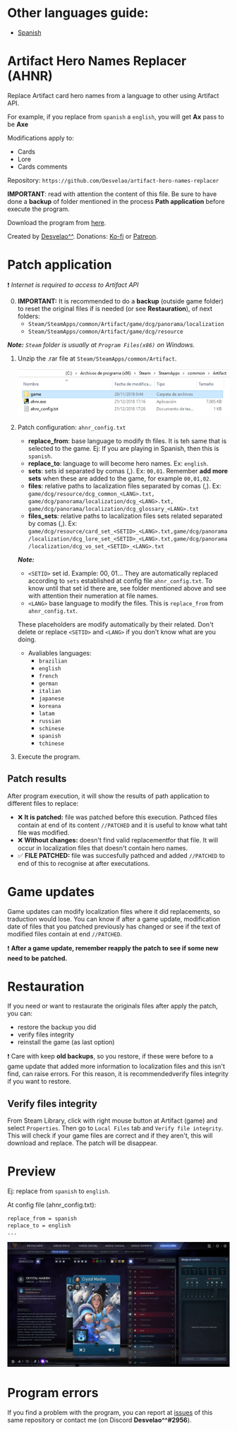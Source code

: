 # Other languages guide:
- [Spanish](guides/spanish/README.md)

# Artifact Hero Names Replacer (AHNR)
Replace Artifact card hero names from a language to other using Artifact API.

For example, if you replace from `spanish` a `english`, you will get **Ax** pass to be **Axe**

Modifications apply to:
-  Cards
-  Lore
-  Cards comments

Repository: `https://github.com/Desvelao/artifact-hero-names-replacer`

__**IMPORTANT**__: read with attention the content of this file. Be sure to have done a **backup** of folder mentioned in the process **Path application** before execute the program.

Download the program from [here](https://github.com/Desvelao/artifact-hero-names-replacer/releases).

Created by [Desvelao^^](https://desvelao.github.io/profile/).
Donations: [Ko-fi](https://www.ko-fi.com/desvelao) or [Patreon](https://www.patreon.com/desvelao).


# Patch application

❗ *Internet is required to access to Artifact API*

0. __**IMPORTANT:**__ It is recommended to do a **backup** (outside game folder) to reset the original files if is needed (or see **Restauration**), of next folders:
    - `Steam/SteamApps/common/Artifact/game/dcg/panorama/localization`
    - `Steam/SteamApps/common/Artifact/game/dcg/resource`

***Note:*** *`Steam` folder is usually at `Program Files(x86)` on Windows.*

1. Unzip the .rar file at `Steam/SteamApps/common/Artifact`.

    ![Instalation](img/instalation.jpg)

2. Patch configuration: `ahnr_config.txt`
    - **replace_from**: base language to modify th files. It is teh same that is selected to the game. Ej: If you are playing in Spanish, then this is `spanish`.
    - **replace_to**: language to will become hero names. Ex: `english`.
    - **sets**: sets id separated by comas (,). Ex: `00,01`. Remember **add more sets** when these are added to the game, for example `00,01,02`.
    - **files**: relative paths to lacalization files separated by comas (,). Ex: `
        game/dcg/resource/dcg_common_<LANG>.txt,
        game/dcg/panorama/localization/dcg_<LANG>.txt,
        game/dcg/panorama/localization/dcg_glossary_<LANG>.txt
    `
    - **files_sets**: relative paths to lacalization files sets related separated by comas (,). Ex: `game/dcg/resource/card_set_<SETID>_<LANG>.txt,game/dcg/panorama/localization/dcg_lore_set_<SETID>_<LANG>.txt,game/dcg/panorama/localization/dcg_vo_set_<SETID>_<LANG>.txt`

    ***Note:***
    - `<SETID>` set id. Example: 00, 01... They are automatically replaced according to `sets` established at config file `ahnr_config.txt`. To know until that set id there are, see folder mentioned above and see with attention their numeration at file names.
    - `<LANG>` base language to modify the files. This is `replace_from` from `ahnr_config.txt`.

    These placeholders are modify automatically by their related. Don't delete or replace `<SETID>` and `<LANG>` if you don't know what are you doing.

    - Avaliables languages:
        - `brazilian`
        - `english`
        - `french`
        - `german`
        - `italian`
        - `japanese`
        - `koreana`
        - `latam`
        - `russian`
        - `schinese`
        - `spanish`
        - `tchinese`

3. Execute the program.

## Patch results
After program execution, it will show the results of path application to different files to replace:

- ❌ **It is patched:** file was patched before this execution. Pathced files contain at end of its content `//PATCHED` and it is useful to know what taht file was modified.
- ❌ **Without changes:** doesn't find valid replacementfor that file. It will occur in localization files that doesn't contain hero names.
- ✅ **FILE PATCHED:** file was succesfully pathced and added `//PATCHED` to end of this to recognise at after executations.

# Game updates
Game updates can modify localization files where it did replacements, so traduction would lose. You can know if after a game update, modification date of files that you patched previously has changed or see if the text of modified files contain at end `//PATCHED`.

❗ **After a game update, remember reapply the patch to see if some new need to be patched.**

# Restauration
If you need or want to restaurate the originals files after apply the patch, you can:
- restore the backup you did
- verify files integrity
- reinstall the game (as last option)

❗ Care with keep **old backups**, so you restore, if these were before to a game update that added more information to localization files and this isn't find, can raise errors. For this reason, it is recommendedverify files integrity if you want to restore.

## Verify files integrity
From Steam Library, click with right mouse button at Artifact (game) and select `Properties`. Then go to `Local Files` tab and `Verify file integrity`. This will check if your game files are correct and if they aren't, this will download and replace. The patch will be disappear.


# Preview
Ej: replace from `spanish` to `english`.

At config file (ahnr_config.txt):
```
replace_from = spanish
replace_to = english
...
```

![game-patched](img/game-patched.png)

# Program errors

If you find a problem with the program, you can report at [issues](https://github.com/Desvelao/ahnr/issues) of this same repository or contact me (on Discord **Desvelao^^#2956**).